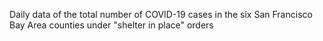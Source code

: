 Daily data of the total number of COVID-19 cases in the six San Francisco Bay Area counties under "shelter in place" orders
